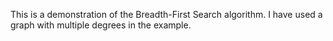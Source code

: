 This is a demonstration of the Breadth-First Search algorithm.
I have used a graph with multiple degrees in the example.
